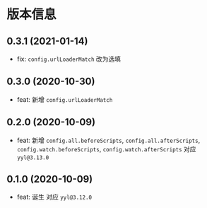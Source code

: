 # 版本信息
## 0.3.1 (2021-01-14)
* fix: `config.urlLoaderMatch` 改为选填
## 0.3.0 (2020-10-30)
* feat: 新增 `config.urlLoaderMatch`
## 0.2.0 (2020-10-09)
* feat: 新增 `config.all.beforeScripts`, `config.all.afterScripts`, `config.watch.beforeScripts`, `config.watch.afterScripts` 对应 `yyl@3.13.0`
## 0.1.0 (2020-10-09)
* feat: 诞生 对应 `yyl@3.12.0`
